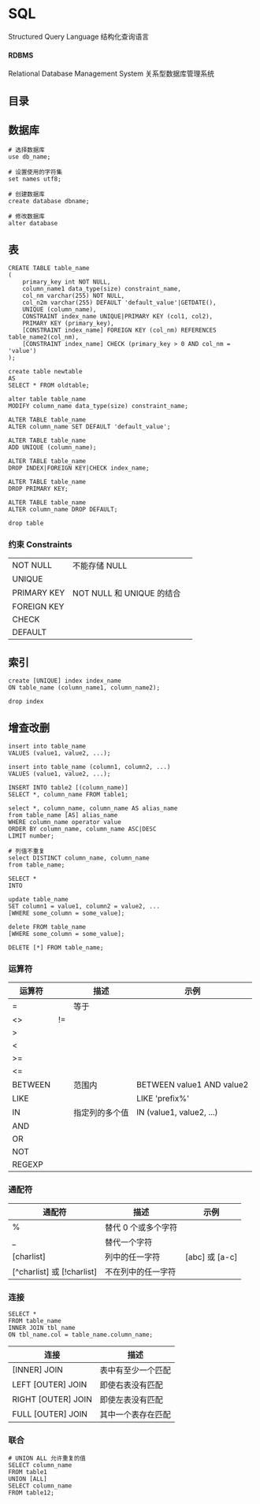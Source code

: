 # SQL

Structured Query Language 结构化查询语言



#### RDBMS

Relational Database Management System 关系型数据库管理系统



## 目录



## 数据库

```mysql
# 选择数据库
use db_name;

# 设置使用的字符集
set names utf8;

# 创建数据库
create database dbname;

# 修改数据库
alter database
```



## 表

```mysql
CREATE TABLE table_name
(
    primary_key int NOT NULL,
	column_name1 data_type(size) constraint_name,
    col_nm varchar(255) NOT NULL,
    col_n2m varchar(255) DEFAULT 'default_value'|GETDATE(),
    UNIQUE (column_name),
    CONSTRAINT index_name UNIQUE|PRIMARY KEY (col1, col2),
    PRIMARY KEY (primary_key),
    [CONSTRAINT index_name] FOREIGN KEY (col_nm) REFERENCES table_name2(col_nm),
    [CONSTRAINT index_name] CHECK (primary_key > 0 AND col_nm = 'value')
);

create table newtable
AS
SELECT * FROM oldtable;

alter table table_name
MODIFY column_name data_type(size) constraint_name;

ALTER TABLE table_name
ALTER column_name SET DEFAULT 'default_value';

ALTER TABLE table_name
ADD UNIQUE (column_name);

ALTER TABLE table_name
DROP INDEX|FOREIGN KEY|CHECK index_name;

ALTER TABLE table_name
DROP PRIMARY KEY;

ALTER TABLE table_name
ALTER column_name DROP DEFAULT;

drop table
```



### 约束 Constraints

|             |                           |      |
| ----------- | ------------------------- | ---- |
| NOT NULL    | 不能存储 NULL             |      |
| UNIQUE      |                           |      |
| PRIMARY KEY | NOT NULL 和 UNIQUE 的结合 |      |
| FOREIGN KEY |                           |      |
| CHECK       |                           |      |
| DEFAULT     |                           |      |



## 索引

```mysql
create [UNIQUE] index index_name
ON table_name (column_name1, column_name2);

drop index
```



## 增查改删

```mysql
insert into table_name
VALUES (value1, value2, ...);

insert into table_name (column1, column2, ...)
VALUES (value1, value2, ...);

INSERT INTO table2 [(column_name)]
SELECT *, column_name FROM table1;

select *, column_name, column_name AS alias_name
from table_name [AS] alias_name
WHERE column_name operator value
ORDER BY column_name, column_name ASC|DESC
LIMIT number;

# 列值不重复
select DISTINCT column_name, column_name
from table_name;

SELECT *
INTO 

update table_name
SET column1 = value1, column2 = value2, ...
[WHERE some_column = some_value];

delete FROM table_name
[WHERE some_column = some_value];

DELETE [*] FROM table_name;
```



### 运算符

| 运算符  |      | 描述           | 示例                      |
| ------- | ---- | -------------- | ------------------------- |
| =       |      | 等于           |                           |
| <>      | !=   |                |                           |
| >       |      |                |                           |
| <       |      |                |                           |
| >=      |      |                |                           |
| <=      |      |                |                           |
| BETWEEN |      | 范围内         | BETWEEN value1 AND value2 |
| LIKE    |      |                | LIKE 'prefix%'            |
| IN      |      | 指定列的多个值 | IN (value1, value2, ...)  |
| AND     |      |                |                           |
| OR      |      |                |                           |
| NOT     |      |                |                           |
| REGEXP  |      |                |                           |



### 通配符

| 通配符                     | 描述                | 示例           |
| -------------------------- | ------------------- | -------------- |
| %                          | 替代 0 个或多个字符 |                |
| _                          | 替代一个字符        |                |
| [charlist]                 | 列中的任一字符      | [abc] 或 [a-c] |
| [^charlist] 或 [!charlist] | 不在列中的任一字符  |                |



### 连接

```mysql
SELECT *
FROM table_name
INNER JOIN tbl_name
ON tbl_name.col = table_name.column_name;
```

| 连接               | 描述               |
| ------------------ | ------------------ |
| [INNER] JOIN       | 表中有至少一个匹配 |
| LEFT [OUTER] JOIN  | 即使右表没有匹配   |
| RIGHT [OUTER] JOIN | 即使左表没有匹配   |
| FULL [OUTER] JOIN  | 其中一个表存在匹配 |



### 联合

```mysql
# UNION ALL 允许重复的值
SELECT column_name
FROM table1
UNION [ALL]
SELECT column_name
FROM table12;
```

